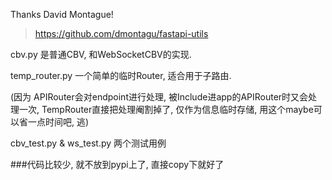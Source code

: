 Thanks David Montague!

> https://github.com/dmontagu/fastapi-utils

cbv.py 是普通CBV, 和WebSocketCBV的实现.

temp_router.py 一个简单的临时Router, 适合用于子路由.

(因为 APIRouter会对endpoint进行处理, 被Include进app的APIRouter时又会处理一次, 
TempRouter直接把处理阉割掉了, 仅作为信息临时存储, 用这个maybe可以省一点时间吧, 逃)

cbv_test.py & ws_test.py 两个测试用例


###代码比较少, 就不放到pypi上了, 直接copy下就好了